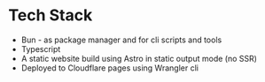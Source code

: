 # Tech Stack

- Bun - as package manager and for cli scripts and tools
- Typescript
- A static website build using Astro in static output mode (no SSR)
- Deployed to Cloudflare pages using Wrangler cli
